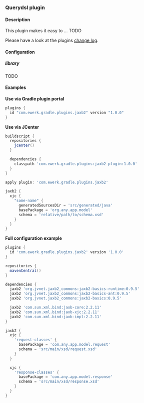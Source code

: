 ### Querydsl plugin

#### Description

This plugin makes it easy to … TODO

Please have a look at the plugins [change log](change_log.md).

#### Configuration

##### library
TODO

#### Examples

__Use via Gradle plugin portal__

```groovy
plugins {
  id "com.ewerk.gradle.plugins.jaxb2" version "1.0.0"
}
```

__Use via JCenter__

```groovy
buildscript {
  repositories {
    jcenter()
  }

  dependencies {
    classpath 'com.ewerk.gradle.plugins:jaxb2-plugin:1.0.0'
  }
}

apply plugin: 'com.ewerk.gradle.plugins.jaxb2'

jaxb2 {
  xjc {
    "some-name" {
      generatedSourcesDir = 'src/generated/java'
      basePackage = 'org.any.app.model'
      schema = 'relative/path/to/schema.xsd'
    }
  }
}
```

__Full configuration example__

```groovy
plugins {
  id 'com.ewerk.gradle.plugins.jaxb2' version '1.0.0'
}

repositories {
  mavenCentral()
}

dependencies {
  jaxb2 'org.jvnet.jaxb2_commons:jaxb2-basics-runtime:0.9.5'
  jaxb2 'org.jvnet.jaxb2_commons:jaxb2-basics-ant:0.9.5'
  jaxb2 'org.jvnet.jaxb2_commons:jaxb2-basics:0.9.5'

  jaxb2 'com.sun.xml.bind:jaxb-core:2.2.11'
  jaxb2 'com.sun.xml.bind:jaxb-xjc:2.2.11'
  jaxb2 'com.sun.xml.bind:jaxb-impl:2.2.11'
}

jaxb2 {
  xjc {
    'request-classes' {
      basePackage = 'com.any.app.model.request'
      schema = 'src/main/xsd/request.xsd'
    }
  }

  xjc {
    'response-classes' {
      basePackage = 'com.any.app.model.response'
      schema = 'src/main/xsd/response.xsd'
    }
  }
}
```